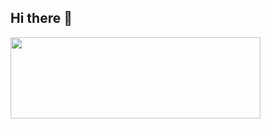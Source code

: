 
## Hi there  👋
<img src="https://www.icegif.com/wp-content/uploads/icegif-87.gif" width="400" height="130">

<!--
- 🔭 I’m currently working on type speed game and <a href="https://chitat.netlify.app/">website</a>

- 🌱 My current learning plans React, cypress 

- 📫 How to reach me: <a href="mohmed114.salah@gmail.com">Let'a get in touch!</a>

**M-O-H/M-O-H** is a ✨ _special_ ✨ repository because its `README.md` (this file) appears on your GitHub profile.

Here are some ideas to get you started:

- 🔭 I’m currently working on type speed game and special website
- 👯 I’m looking to collaborate on ...
- 🤔 I’m looking for help with ...
- 💬 Ask me about ...
- 📫 How to reach me: ...
- 😄 Pronouns: ...
- ⚡ Fun fact: ...
-->
